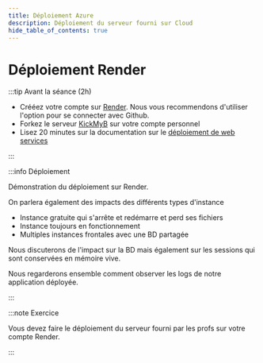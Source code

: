 ```yaml
---
title: Déploiement Azure
description: Déploiement du serveur fourni sur Cloud
hide_table_of_contents: true
---
```


# Déploiement Render

<Row>

<Column> 

:::tip Avant la séance (2h)

- Crééez votre compte sur [Render](https://render.com/). Nous vous recommendons d'utiliser l'option pour se connecter avec Github.
- Forkez le serveur [KickMyB](https://docs.github.com/fr/get-started/quickstart/fork-a-repo) sur votre compte personnel
- Lisez 20 minutes sur la documentation sur le [déploiement de web services](https://render.com/docs/web-services#deploying-from-a-git-repository) 

:::

</Column> 

<Column>

:::info Déploiement

Démonstration du déploiement sur Render.

On parlera également des impacts des différents types d'instance

- Instance gratuite qui s'arrête et redémarre et perd ses fichiers
- Instance toujours en fonctionnement
- Multiples instances frontales avec une BD partagée

Nous discuterons de l'impact sur la BD mais également sur les sessions qui sont conservées en mémoire vive.

Nous regarderons ensemble comment observer les logs de notre application déployée.

:::

</Column>

</Row>

:::note Exercice

Vous devez faire le déploiement du serveur fourni par les profs sur votre compte Render.

:::
